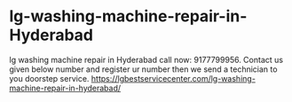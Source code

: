 # lg-washing-machine-repair-in-Hyderabad
lg washing machine repair in Hyderabad call now: 9177799956. Contact us given below number and register ur number then we send a technician to you doorstep service. https://lgbestservicecenter.com/lg-washing-machine-repair-in-hyderabad/
